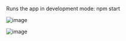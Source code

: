 Runs the app in development mode: npm start

![image](https://github.com/Gabriel0508/Shop-app-react/assets/65502252/c5d61dd4-ed67-4240-ba55-489bbc43bfd3)

![image](https://github.com/Gabriel0508/Shop-app-react/assets/65502252/da077bbd-fc3d-4a81-bc15-fe85123a60c5)
